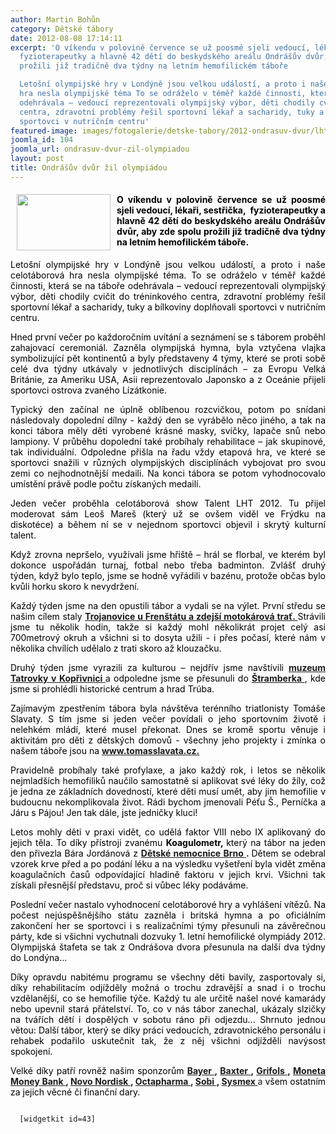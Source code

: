 ```yaml
---
author: Martin Bohůn
category: Dětské tábory
date: 2012-08-08 17:14:11
excerpt: 'O víkendu v polovině července se už poosmé sjeli vedoucí, lékaři, sestřička, 
  fyzioterapeutky a hlavně 42 dětí do beskydského areálu Ondrášův dvůr, aby zde spolu
  prožili již tradičně dva týdny na letním hemofilickém táboře

  Letošní olympijské hry v Londýně jsou velkou událostí, a proto i naše celotáborová
  hra nesla olympijské téma To se odráželo v téměř každé činnosti, která se na táboře
  odehrávala – vedoucí reprezentovali olympijský výbor, děti chodily cvičit do tréninkového
  centra, zdravotní problémy řešil sportovní lékař a sacharidy, tuky a bílkoviny doplňovali
  sportovci v nutričním centru'
featured-image: images/fotogalerie/detske-tabory/2012-ondrasuv-dvur/lht_2012/41_lht2012.jpg
joomla_id: 104
joomla_url: ondrasuv-dvur-zil-olympiadou
layout: post
title: Ondrášův dvůr žil olympiádou
---
```


<h4 style="text-align: justify;">
 <span style="color: #000000;">
  <img border="0" height="90" src="{{ site.baseurl }}/images/fotogalerie/detske-tabory/2012-ondrasuv-dvur/lht_2012/41_lht2012.jpg" style="margin-left: 10px; margin-right: 10px; float: left;" width="150"/>
 </span>
 <span style="color: #000000;">
  O víkendu v polovině července se už poosmé sjeli vedoucí, lékaři, sestřička,  fyzioterapeutky a hlavně 42 dětí do beskydského areálu Ondrášův dvůr, aby zde spolu prožili již tradičně dva týdny na letním hemofilickém táboře.
 </span>
</h4>
<p style="text-align: justify;">
 <span style="color: #000000;">
  Letošní olympijské hry v Londýně jsou velkou událostí, a proto i naše celotáborová hra nesla olympijské téma. To se odráželo v téměř každé činnosti, která se na táboře odehrávala – vedoucí reprezentovali olympijský výbor, děti chodily cvičit do tréninkového centra, zdravotní problémy řešil sportovní lékař a sacharidy, tuky a bílkoviny doplňovali sportovci v nutričním centru.
 </span>
</p>
<p style="text-align: justify;">
 <span style="color: #000000;">
  Hned první večer po každoročním uvítání a seznámení se s táborem proběhl zahajovací ceremoniál. Zazněla olympijská hymna, byla vztyčena vlajka symbolizující pět kontinentů a byly představeny 4 týmy, které se proti sobě celé dva týdny utkávaly v jednotlivých disciplínách – za Evropu Velká Británie, za Ameriku USA, Asii reprezentovalo Japonsko a z Oceánie přijeli sportovci ostrova zvaného Lízátkonie.
 </span>
</p>
<p style="text-align: justify;">
 <span style="color: #000000;">
  Typický den začínal ne úplně oblíbenou rozcvičkou, potom po snídani následovaly dopolední dílny - každý den se vyrábělo něco jiného, a tak na konci tábora měly děti vyrobené krásné masky, svíčky, lapače snů nebo lampiony. V průběhu dopolední také probíhaly rehabilitace – jak skupinové, tak individuální. Odpoledne přišla na řadu vždy etapová hra, ve které se sportovci snažili v různých olympijských disciplínách vybojovat pro svou zemi co nejhodnotnější medaili. Na konci tábora se potom vyhodnocovalo umístění právě podle počtu získaných medailí.
 </span>
</p>
<p style="text-align: justify;">
 <span style="color: #000000;">
  Jeden večer proběhla celotáborová show Talent LHT 2012. Tu přijel moderovat sám Leoš Mareš (který už se ovšem viděl ve Frýdku na diskotéce) a během ní se v nejednom sportovci objevil i skrytý kulturní talent.
 </span>
</p>
<p style="text-align: justify;">
 <span style="color: #000000;">
  Když zrovna nepršelo, využívali jsme hřiště – hrál se florbal, ve kterém byl dokonce uspořádán turnaj, fotbal nebo třeba badminton. Zvlášť druhý týden, když bylo teplo, jsme se hodně vyřádili v bazénu, protože občas bylo kvůli horku skoro k nevydržení.
 </span>
</p>
<p style="text-align: justify;">
 <span style="color: #000000;">
  Každý týden jsme na den opustili tábor a vydali se na výlet. První středu se našim cílem staly
  <strong>
   <a href="http://www.frenkart.cz/" target="_blank" title="Motokáry Trojanovice u Frenštátu">
    Trojanovice u Frenštátu a zdejší motokárová trať.
   </a>
  </strong>
  Strávili jsme tu několik hodin, takže si každý mohl několikrát projet celý asi 700metrový okruh a všichni si to dosyta užili - i přes počasí, které nám v několika chvílích udělalo z trati skoro až klouzačku.
 </span>
</p>
<p style="text-align: justify;">
 <span style="color: #000000;">
  Druhý týden jsme vyrazili za kulturou – nejdřív jsme navštívili
  <strong>
   <a href="http://www.tatramuseum.cz/start-page.php" target="_blank" title="Muzeum Tatry v Kopřivnici">
    muzeum Tatrovky v Kopřivnici
   </a>
  </strong>
  a odpoledne jsme se přesunuli do
  <strong>
   <a href="http://www.stramberk.cz/" target="_blank" title="Štramberk">
    Štramberka
   </a>
  </strong>
  , kde jsme si prohlédli historické centrum a hrad Trúba.
 </span>
</p>
<p style="text-align: justify;">
 <span style="color: #000000;">
  Zajímavým zpestřením tábora byla návštěva terénního triatlonisty Tomáše Slavaty. S tím jsme si jeden večer povídali o jeho sportovním životě i nelehkém mládí, které musel překonat. Dnes se kromě sportu věnuje i aktivitám pro děti z dětských domovů - všechny jeho projekty i zmínka o našem táboře jsou na
 </span>
 <strong>
  <a href="http://tomasslavata.cz/detsky-tabor-v-duchu-olympijskych-her/" target="_blank" title="Tomáš Slavata">
   www.tomasslavata.cz.
  </a>
 </strong>
</p>
<p style="text-align: justify;">
 <span style="color: #000000;">
  Pravidelně probíhaly také profylaxe, a jako každý rok, i letos se několik nejmladších hemofiliků naučilo samostatně si aplikovat své léky do žíly, což je jedna ze základních dovedností, které děti musí umět, aby jim hemofilie v budoucnu nekomplikovala život. Rádi bychom jmenovali Péťu Š., Perníčka a Járu s Pájou! Jen tak dále, jste jedničky kluci!
 </span>
</p>
<p style="text-align: justify;">
 <span style="color: #000000;">
  Letos mohly děti v praxi vidět, co udělá faktor VIII nebo IX aplikovaný do jejich těla. To díky přístroji zvanému
  <strong>
   Koagulometr,
  </strong>
  který na tábor na jeden den přivezla Bára Jordánová z
 </span>
 <strong>
  <a href="http://www.fnbrno.cz/detska-nemocnice-cernopolni-9/k32" target="_blank" title="Dětská nemocnice Brno">
   Dětské nemocnice Brno
  </a>
  .
 </strong>
 <span style="color: #000000;">
  Dětem se odebral vzorek krve před a po podání léku a na výsledku vyšetření byla vidět změna koagulačních časů odpovídající hladině faktoru v jejich krvi. Všichni tak získali přesnější představu, proč si vůbec léky podáváme.
 </span>
</p>
<p style="text-align: justify;">
 <span style="color: #000000;">
  Poslední večer nastalo vyhodnocení celotáborové hry a vyhlášení vítězů. Na počest nejúspěšnějšího státu zazněla i britská hymna a po oficiálním zakončení her se sportovci i s realizačními týmy přesunuli na závěrečnou párty, kde si všichni vychutnali dozvuky 1. letní hemofilické olympiády 2012. Olympijská štafeta se tak z Ondrášova dvora přesunula na další dva týdny do Londýna...
 </span>
</p>
<p style="text-align: justify;">
 <span style="color: #000000;">
  Díky opravdu nabitému programu se všechny děti bavily, zasportovaly si, díky rehabilitacím odjížděly možná o trochu zdravější a snad i o trochu vzdělanější, co se hemofilie týče. Každý tu ale určitě našel nové kamarády nebo upevnil stará přátelství. To, co v nás tábor zanechal, ukázaly slzičky na tvářích dětí i dospělých v sobotu ráno při odjezdu... Shrnuto jednou větou: Další tábor, který se díky práci vedoucích, zdravotnického personálu i rehabek podařilo uskutečnit tak, že z něj všichni odjížděli navýsost spokojení.
 </span>
</p>
<p style="text-align: justify;">
 <span style="color: #000000;">
  Velké díky patří rovněž našim sponzorům
 </span>
 <strong>
  <a href="http://www.bayer-cz.cz/showdoc.do?docid=4" target="_blank" title="Bayer">
   Bayer
  </a>
  ,
  <a href="http://www.baxter.cz/" target="_blank" title="Baxter">
   Baxter
  </a>
  ,
  <a href="http://www.grifols.cz/portal/en/CZ/our_company" target="_blank" title="Grifols">
   Grifols
  </a>
  ,
  <a href="https://www.moneta.cz/" target="_blank" title="Moneta Money Bank">
   Moneta Money Bank
  </a>
  ,
  <a href="http://www.novonordisk.cz/documents/home_page/document/index.asp" target="_blank" title="Novo Nordisk">
   Novo Nordisk
  </a>
  ,
  <a href="http://www.octapharma.com/en.html" target="_blank" title="Octapharma">
   Octapharma
  </a>
  ,
  <a href="http://www.sobi.com/" target="_blank" title="Sobi">
   Sobi
  </a>
  ,
  <a href="http://www.sysmex.cz/welcome.asp" target="_blank" title="Sysmex">
   Sysmex
  </a>
 </strong>
 a
 <span style="color: #000000;">
  všem ostatním za jejich věcné či finanční dary.
 </span>
</p>
<p>
 <code>
  [widgetkit id=43]
 </code>
</p>